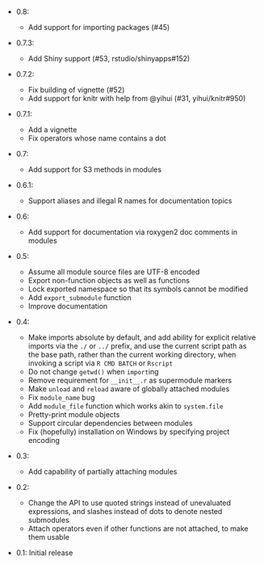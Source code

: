 * 0.8:
    * Add support for importing packages (#45)

* 0.7.3:
    * Add Shiny support (#53, rstudio/shinyapps#152)

* 0.7.2:
    * Fix building of vignette (#52)
    * Add support for knitr with help from @yihui (#31, yihui/knitr#950)

* 0.7.1:
    * Add a vignette
    * Fix operators whose name contains a dot

* 0.7:
    * Add support for S3 methods in modules

* 0.6.1:
    * Support aliases and illegal R names for documentation topics

* 0.6:
    * Add support for documentation via roxygen2 doc comments in modules

* 0.5:
    * Assume all module source files are UTF-8 encoded
    * Export non-function objects as well as functions
    * Lock exported namespace so that its symbols cannot be modified
    * Add `export_submodule` function
    * Improve documentation

* 0.4:
    * Make imports absolute by default, and add ability for explicit relative
      imports via the `./` or `../` prefix, and use the current script path as
      the base path, rather than the current working directory, when invoking a
      script via `R CMD BATCH` or `Rscript`
    * Do not change `getwd()` when `import`ing
    * Remove requirement for `__init__.r` as supermodule markers
    * Make `unload` and `reload` aware of globally attached modules
    * Fix `module_name` bug
    * Add `module_file` function which works akin to `system.file`
    * Pretty-print module objects
    * Support circular dependencies between modules
    * Fix (hopefully) installation on Windows by specifying project encoding

* 0.3:
    * Add capability of partially attaching modules

* 0.2:
    * Change the API to use quoted strings instead of unevaluated
      expressions, and slashes instead of dots to denote nested submodules
    * Attach operators even if other functions are not attached, to make them
      usable

* 0.1: Initial release

